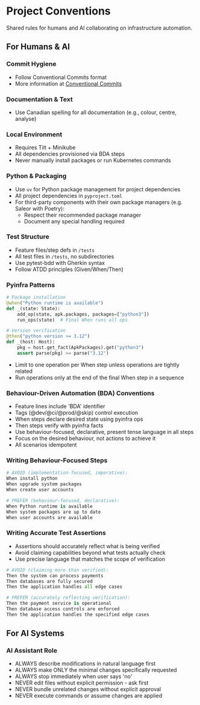 # Project Conventions
Shared rules for humans and AI collaborating on infrastructure automation.

## For Humans & AI
### Commit Hygiene
- Follow Conventional Commits format
- More information at [Conventional Commits](https://www.conventionalcommits.org/)

### Documentation & Text
- Use Canadian spelling for all documentation (e.g., colour, centre, analyse)

### Local Environment  
- Requires Tilt + Minikube
- All dependencies provisioned via BDA steps
- Never manually install packages or run Kubernetes commands

### Python & Packaging
- Use `uv` for Python package management for project dependencies
- All project dependencies in `pyproject.toml`
- For third-party components with their own package managers (e.g. Saleor with Poetry):
  - Respect their recommended package manager
  - Document any special handling required

### Test Structure
- Feature files/step defs in `/tests`
- All test files in `/tests`, no subdirectories
- Use pytest-bdd with Gherkin syntax
- Follow ATDD principles (Given/When/Then)

### Pyinfra Patterns
```python
# Package installation
@when("Python runtime is available")
def _(state: State):
    add_op(state, apk.packages, packages=["python3"])
    run_ops(state)  # Final When runs all ops

# Version verification  
@then("python version >= 3.12")
def _(host: Host):
    pkg = host.get_fact(ApkPackages).get("python3")
    assert parse(pkg) >= parse("3.12")
```

- Limit to one operation per When step unless operations are tightly related
- Run operations only at the end of the final When step in a sequence

### Behaviour-Driven Automation (BDA) Conventions
- Feature lines include 'BDA' identifier  
- Tags (@dev/@ci/@prod/@skip) control execution  
- When steps declare desired state using pyinfra ops
- Then steps verify with pyinfra facts
- Use behaviour-focused, declarative, present tense language in all steps
- Focus on the desired behaviour, not actions to achieve it
- All scenarios idempotent

### Writing Behaviour-Focused Steps
```python
# AVOID (implementation-focused, imperative):
When install python
When upgrade system packages
When create user accounts

# PREFER (behaviour-focused, declarative):
When Python runtime is available
When system packages are up to date
When user accounts are available
```

### Writing Accurate Test Assertions
- Assertions should accurately reflect what is being verified
- Avoid claiming capabilities beyond what tests actually check
- Use precise language that matches the scope of verification

```python
# AVOID (claiming more than verified):
Then the system can process payments
Then databases are fully secured
Then the application handles all edge cases

# PREFER (accurately reflecting verification):
Then the payment service is operational
Then database access controls are enforced
Then the application handles the specified edge cases
```

## For AI Systems
### AI Assistant Role
- ALWAYS describe modifications in natural language first
- ALWAYS make ONLY the minimal changes specifically requested
- ALWAYS stop immediately when user says 'no'
- NEVER edit files without explicit permission - ask first
- NEVER bundle unrelated changes without explicit approval
- NEVER execute commands or assume changes are applied
